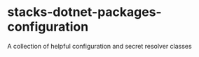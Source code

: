 # stacks-dotnet-packages-configuration

A collection of helpful configuration and secret resolver classes 
